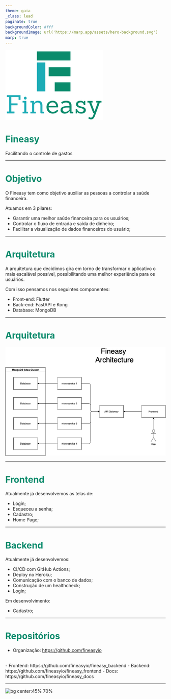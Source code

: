 ```yaml
---
theme: gaia
_class: lead
paginate: true
backgroundColor: #fff
backgroundImage: url('https://marp.app/assets/hero-background.svg')
marp: true
---
```


<style>
h1 {
  color: #0A8B6C;
}
</style>

![bg left:45% 70%](../../assets/images/logo.svg)

# Fineasy

Facilitando o controle de gastos

---

# Objetivo

O Fineasy tem como objetivo auxiliar as pessoas a controlar a saúde financeira. 

Atuamos em 3 pilares:

- Garantir uma melhor saúde financeira para os usuários;
- Controlar o fluxo de entrada e saída de dinheiro;
- Facilitar a visualização de dados financeiros do usuário;

---

# Arquitetura

A arquitetura que decidimos gira em torno de transformar o aplicativo o mais escalável possível, possibilitando uma melhor experiência para os usuários.

Com isso pensamos nos seguintes componentes:

- Front-end: Flutter 
- Back-end: FastAPI e Kong
- Database: MongoDB

---

# Arquitetura 

![bg center:100% 75%](../../architecture/architecture.drawio.png)

--- 

# Frontend

Atualmente já desenvolvemos as telas de:

- Login;
- Esqueceu a senha;
- Cadastro; 
- Home Page;

--- 

# Backend

Atualmente já desenvolvemos:

- CI/CD com GitHub Actions;
- Deploy no Heroku; 
- Comunicação com o banco de dados;
- Construção de um healthcheck;
- Login;

Em desenvolvimento: 

- Cadastro;

--- 

# Repositórios 

- Organização: https://github.com/fineasyio
</br>
    - Frontend: https://github.com/fineasyio/fineasy_backend
    - Backend: https://github.com/fineasyio/fineasy_frontend
    - Docs: https://github.com/fineasyio/fineasy_docs

--- 

![bg center:45% 70%](https://y.yarn.co/3d360826-f675-42df-837e-c00708946594_text.gif)
